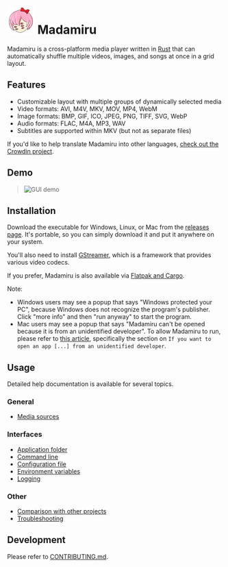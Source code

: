 # <img src="assets/icon.svg" alt="Logo" width="64" height="64"> Madamiru
Madamiru is a cross-platform media player written in [Rust](https://www.rust-lang.org)
that can automatically shuffle multiple videos, images, and songs at once in a grid layout.

## Features
* Customizable layout with multiple groups of dynamically selected media
* Video formats: AVI, M4V, MKV, MOV, MP4, WebM
  <!-- , plus any others supported by [GStreamer](https://gstreamer.freedesktop.org) -->
* Image formats: BMP, GIF, ICO, JPEG, PNG, TIFF, SVG, WebP
* Audio formats: FLAC, M4A, MP3, WAV
* Subtitles are supported within MKV (but not as separate files)

If you'd like to help translate Madamiru into other languages,
[check out the Crowdin project](https://crowdin.com/project/madamiru).

## Demo
> ![GUI demo](docs/demo-gui.gif)

## Installation
Download the executable for Windows, Linux, or Mac from the
[releases page](https://github.com/mtkennerly/madamiru/releases).
It's portable, so you can simply download it and put it anywhere on your system.

You'll also need to install [GStreamer](https://gstreamer.freedesktop.org/download),
which is a framework that provides various video codecs.

If you prefer, Madamiru is also available via
[Flatpak and Cargo](docs/help/installation.md).

Note:

* Windows users may see a popup that says
  "Windows protected your PC",
  because Windows does not recognize the program's publisher.
  Click "more info" and then "run anyway" to start the program.
* Mac users may see a popup that says
  "Madamiru can't be opened because it is from an unidentified developer".
  To allow Madamiru to run, please refer to [this article](https://support.apple.com/en-us/102445),
  specifically the section on `If you want to open an app [...] from an unidentified developer`.

## Usage
Detailed help documentation is available for several topics.

### General
* [Media sources](/docs/help/media-sources.md)

### Interfaces
* [Application folder](/docs/help/application-folder.md)
* [Command line](/docs/help/command-line.md)
* [Configuration file](/docs/help/configuration-file.md)
* [Environment variables](/docs/help/environment-variables.md)
* [Logging](/docs/help/logging.md)

### Other
* [Comparison with other projects](/docs/help/comparison-with-other-projects.md)
* [Troubleshooting](/docs/help/troubleshooting.md)

## Development
Please refer to [CONTRIBUTING.md](./CONTRIBUTING.md).
